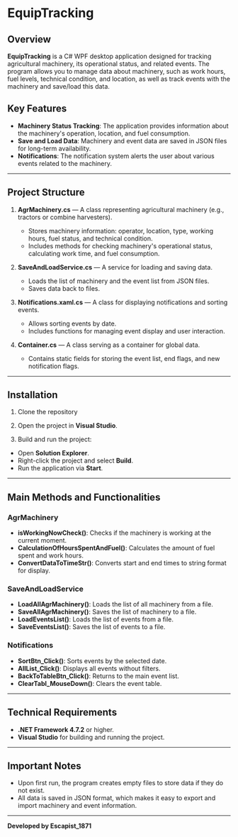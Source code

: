 # EquipTracking
## Overview
**EquipTracking** is a C# WPF desktop application designed for tracking agricultural machinery, its operational status, and related events. The program allows you to manage data about machinery, such as work hours, fuel levels, technical condition, and location, as well as track events with the machinery and save/load this data.

## Key Features

- **Machinery Status Tracking**: The application provides information about the machinery's operation, location, and fuel consumption.
- **Save and Load Data**: Machinery and event data are saved in JSON files for long-term availability.
- **Notifications**: The notification system alerts the user about various events related to the machinery.
---
## Project Structure

1. **AgrMachinery.cs** — A class representing agricultural machinery (e.g., tractors or combine harvesters).
   - Stores machinery information: operator, location, type, working hours, fuel status, and technical condition.
   - Includes methods for checking machinery's operational status, calculating work time, and fuel consumption.

2. **SaveAndLoadService.cs** — A service for loading and saving data.
   - Loads the list of machinery and the event list from JSON files.
   - Saves data back to files.

3. **Notifications.xaml.cs** — A class for displaying notifications and sorting events.
   - Allows sorting events by date.
   - Includes functions for managing event display and user interaction.

4. **Container.cs** — A class serving as a container for global data.
   - Contains static fields for storing the event list, end flags, and new notification flags.
---
## Installation

1. Clone the repository

2. Open the project in **Visual Studio**.

3. Build and run the project:
- Open **Solution Explorer**.
- Right-click the project and select **Build**.
- Run the application via **Start**.
---
## Main Methods and Functionalities

### AgrMachinery

- **isWorkingNowCheck()**: Checks if the machinery is working at the current moment.
- **CalculationOfHoursSpentAndFuel()**: Calculates the amount of fuel spent and work hours.
- **ConvertDataToTimeStr()**: Converts start and end times to string format for display.

### SaveAndLoadService

- **LoadAllAgrMachinery()**: Loads the list of all machinery from a file.
- **SaveAllAgrMachinery()**: Saves the list of machinery to a file.
- **LoadEventsList()**: Loads the list of events from a file.
- **SaveEventsList()**: Saves the list of events to a file.

### Notifications

- **SortBtn_Click()**: Sorts events by the selected date.
- **AllList_Click()**: Displays all events without filters.
- **BackToTableBtn_Click()**: Returns to the main event list.
- **ClearTabl_MouseDown()**: Clears the event table.
---
## Technical Requirements

- **.NET Framework 4.7.2** or higher.
- **Visual Studio** for building and running the project.
---
## Important Notes

- Upon first run, the program creates empty files to store data if they do not exist.
- All data is saved in JSON format, which makes it easy to export and import machinery and event information.

---

**Developed by Escapist_1871**
